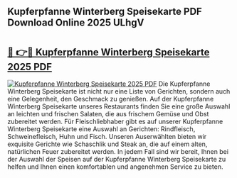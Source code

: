 ## Kupferpfanne Winterberg Speisekarte PDF Download Online 2025 ULhgV

# <h2><a href="http://gc7azf.nevu.top/?p=Kupferpfanne+Winterberg+Speisekarte">🔗 👉🔴 Kupferpfanne Winterberg Speisekarte 2025 PDF</a></h2>

[![Kupferpfanne Winterberg Speisekarte 2025 PDF](https://i.imgur.com/dBaPXMq.png)](http://gc7azf.nevu.top/?p=Kupferpfanne+Winterberg+Speisekarte)
Die Kupferpfanne Winterberg Speisekarte ist nicht nur eine Liste von Gerichten, sondern auch eine Gelegenheit, den Geschmack zu genießen. Auf der Kupferpfanne Winterberg Speisekarte unseres Restaurants finden Sie eine große Auswahl an leichten und frischen Salaten, die aus frischem Gemüse und Obst zubereitet werden. Für Fleischliebhaber gibt es auf unserer Kupferpfanne Winterberg Speisekarte eine Auswahl an Gerichten: Rindfleisch, Schweinefleisch, Huhn und Fisch. Unseren Auserwählten bieten wir exquisite Gerichte wie Schaschlik und Steak an, die auf einem alten, natürlichen Feuer zubereitet werden. In jedem Fall sind wir bereit, Ihnen bei der Auswahl der Speisen auf der Kupferpfanne Winterberg Speisekarte zu helfen und Ihnen einen komfortablen und angenehmen Service zu bieten.
